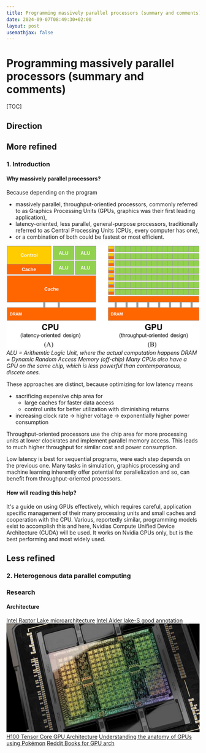 ```yaml
---
title: Programming massively parallel processors (summary and comments)
date: 2024-09-07T08:49:30+02:00
layout: post
usemathjax: false
---
```


# Programming massively parallel processors (summary and comments)

[TOC]

## Direction
## More refined

### 1. Introduction

#### Why massively parallel processors?

Because depending on the program
- massively parallel, throughput-orientied processors, commonly referred to as Graphics Processing Units (GPUs, graphics was their first leading application),
- latency-oriented, less parallel, general-purpose processors, traditionally referred to as Central Processing Units (CPUs, every computer has one),
- or a combination of both
could be fastest or most efficient.

![](attachments/CPUvsGPU.png)
*ALU = Arithemtic Logic Unit, where the actual computation happens
DRAM = Dynamic Random Access Memory (off-chip)
Many CPUs also have a GPU on the same chip, which is less powerful than contemporanous, discete ones.*

These approaches are distinct, because optimizing for low latency means
- sacrificing expensive chip area for
	- large caches for faster data access
	- control units for better utilization
	with diminishing returns
- increasing clock rate -> higher voltage -> exponentially higher power consumption

Throughput-oriented processors use the chip area for more processing units at lower clockrates and implement parallel memory access. This leads to much higher throughput for similar cost and power consumption.

Low latency is best for sequential programs, were each step depends on the previous one.
Many tasks in simulation, graphics processing and machine learning inherently offer potential for parallelization and so, can benefit from throughput-oriented processors.

#### How will reading this help?

It's a guide on using GPUs effectively, which requires careful, application specific management of their many processing units and small caches and cooperation with the CPU.
Various, reportedly similar, programming models exist to accomplish this and here, Nvidias Compute Unified Device Architecture (CUDA) will be used. It works on Nvidia GPUs only, but is the best performing and most widely used.

## Less refined

### 2. Heterogenous data parallel computing
### Research

#### Architecture

[Intel Raptor Lake microarchitecture](https://en.wikichip.org/wiki/intel/microarchitectures/raptor_lake)
[Intel Alder lake-S good annotation](https://hothardware.com/news/intel-raptor-lake-huge-cache-upgrade-for-gaming)
![](attachments/H100-chip.jpg)
[H100 Tensor Core GPU Architecture](https://resources.nvidia.com/en-us-tensor-core)
[Understanding the anatomy of GPUs using Pokémon](https://blog.ovhcloud.com/understanding-the-anatomy-of-gpus-using-pokemon/)
[Reddit Books for GPU arch](https://www.reddit.com/r/GraphicsProgramming/comments/1871frx/books_for_gpu_arch/)
